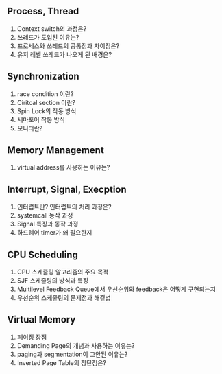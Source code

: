 ## Process, Thread

1. Context switch의 과정은?
2. 쓰레드가 도입된 이유는?
3. 프로세스와 쓰레드의 공통점과 차이점은?
4. 유저 레벨 쓰레드가 나오게 된 배경은?

## Synchronization

1. race condition 이란?
2. Ciritcal section 이란?
3. Spin Lock의 작동 방식
4. 세마포어 작동 방식
5. 모니터란?

## Memory Management

1. virtual address를 사용하는 이유는?

## Interrupt, Signal, Execption

1. 인터럽트란? 인터럽트의 처리 과정은?
2. systemcall 동작 과정
3. Signal 특징과 동작 과정
4. 하드웨어 timer가 왜 필요한지

## CPU Scheduling

1. CPU 스케줄링 알고리즘의 주요 목적
2. SJF 스케줄링의 방식과 특징
3. Multilevel Feedback Queue에서 우선순위와 feedback은 어떻게 구현되는지
4. 우선순위 스케줄링의 문제점과 해결법

## Virtual Memory

1.  페이징 장점
2.  Demanding Page의 개념과 사용하는 이유는?
3.  paging과 segmentation이 고안된 이유는?
4.  Inverted Page Table의 장단점은?
